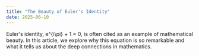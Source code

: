 ```yaml
---
title: "The Beauty of Euler's Identity"
date: 2025-06-10
---
```


Euler's identity, e^{i\pi} + 1 = 0, is often cited as an example of mathematical beauty. In this article, we explore why this equation is so remarkable and what it tells us about the deep connections in mathematics. 